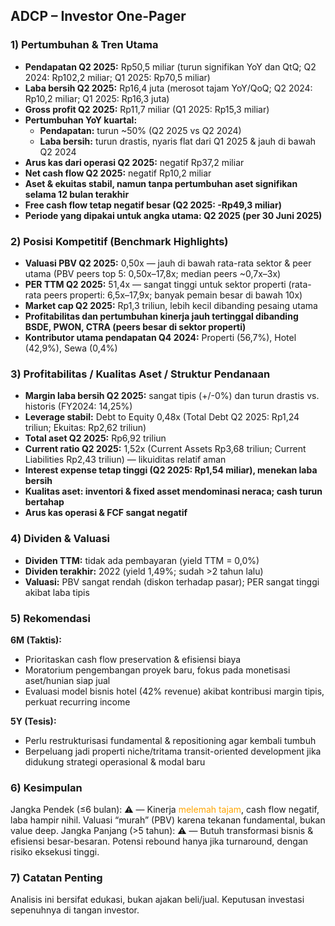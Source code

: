 ## ADCP – Investor One-Pager

### 1) Pertumbuhan & Tren Utama
- **Pendapatan Q2 2025:** Rp50,5 miliar (turun signifikan YoY dan QtQ; Q2 2024: Rp102,2 miliar; Q1 2025: Rp70,5 miliar)
- **Laba bersih Q2 2025:** Rp16,4 juta (merosot tajam YoY/QoQ; Q2 2024: Rp10,2 miliar; Q1 2025: Rp16,3 juta)
- **Gross profit Q2 2025:** Rp11,7 miliar (Q1 2025: Rp15,3 miliar)
- **Pertumbuhan YoY kuartal:** 
  - **Pendapatan:** turun ~50% (Q2 2025 vs Q2 2024)
  - **Laba bersih:** turun drastis, nyaris flat dari Q1 2025 & jauh di bawah Q2 2024
- **Arus kas dari operasi Q2 2025:** negatif Rp37,2 miliar
- **Net cash flow Q2 2025:** negatif Rp10,2 miliar
- **Aset & ekuitas stabil, namun tanpa pertumbuhan aset signifikan selama 12 bulan terakhir**
- **Free cash flow tetap negatif besar (Q2 2025: -Rp49,3 miliar)**
- **Periode yang dipakai untuk angka utama: Q2 2025 (per 30 Juni 2025)**

### 2) Posisi Kompetitif (Benchmark Highlights)
- **Valuasi PBV Q2 2025:** 0,50x — jauh di bawah rata-rata sektor & peer utama (PBV peers top 5: 0,50x–17,8x; median peers ~0,7x–3x)
- **PER TTM Q2 2025:** 51,4x — sangat tinggi untuk sektor properti (rata-rata peers properti: 6,5x–17,9x; banyak pemain besar di bawah 10x)
- **Market cap Q2 2025:** Rp1,3 triliun, lebih kecil dibanding pesaing utama
- **Profitabilitas dan pertumbuhan kinerja jauh tertinggal dibanding BSDE, PWON, CTRA (peers besar di sektor properti)**
- **Kontributor utama pendapatan Q4 2024:** Properti (56,7%), Hotel (42,9%), Sewa (0,4%)

### 3) Profitabilitas / Kualitas Aset / Struktur Pendanaan
- **Margin laba bersih Q2 2025:** sangat tipis (+/-0%) dan turun drastis vs. historis (FY2024: 14,25%)
- **Leverage stabil:** Debt to Equity 0,48x (Total Debt Q2 2025: Rp1,24 triliun; Ekuitas: Rp2,62 triliun)
- **Total aset Q2 2025:** Rp6,92 triliun
- **Current ratio Q2 2025:** 1,52x (Current Assets Rp3,68 triliun; Current Liabilities Rp2,43 triliun) — likuiditas relatif aman
- **Interest expense tetap tinggi (Q2 2025: Rp1,54 miliar), menekan laba bersih**
- **Kualitas aset: inventori & fixed asset mendominasi neraca; cash turun bertahap**
- **Arus kas operasi & FCF sangat negatif**
  
### 4) Dividen & Valuasi
- **Dividen TTM:** tidak ada pembayaran (yield TTM = 0,0%)
- **Dividen terakhir:** 2022 (yield 1,49%; sudah >2 tahun lalu)
- **Valuasi:** PBV sangat rendah (diskon terhadap pasar); PER sangat tinggi akibat laba tipis
  
### 5) Rekomendasi
**6M (Taktis):**
- Prioritaskan cash flow preservation & efisiensi biaya
- Moratorium pengembangan proyek baru, fokus pada monetisasi aset/hunian siap jual
- Evaluasi model bisnis hotel (42% revenue) akibat kontribusi margin tipis, perkuat recurring income

**5Y (Tesis):**
- Perlu restrukturisasi fundamental & repositioning agar kembali tumbuh
- Berpeluang jadi properti niche/tritama transit-oriented development jika didukung strategi operasional & modal baru

### 6) Kesimpulan
Jangka Pendek (≤6 bulan): ⚠️ — Kinerja <span style="color:orange">melemah tajam</span>, cash flow negatif, laba hampir nihil. Valuasi “murah” (PBV) karena tekanan fundamental, bukan value deep.
Jangka Panjang (>5 tahun): ⚠️ — Butuh transformasi bisnis & efisiensi besar-besaran. Potensi rebound hanya jika turnaround, dengan risiko eksekusi tinggi.

### 7) Catatan Penting
Analisis ini bersifat edukasi, bukan ajakan beli/jual. Keputusan investasi sepenuhnya di tangan investor.